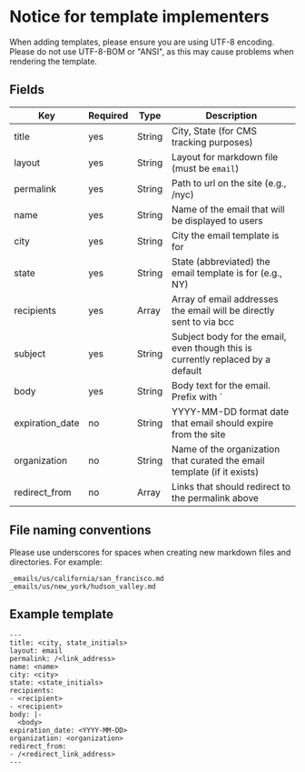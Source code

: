 # Notice for template implementers

When adding templates, please ensure you are using UTF-8 encoding. Please do not use UTF-8-BOM or "ANSI", as this may cause problems when rendering the template.

## Fields

| Key             | Required | Type   | Description                                                                         |
| --------------- | -------- | ------ | ----------------------------------------------------------------------------------- |
| title           | yes      | String | City, State (for CMS tracking purposes)                                             |
| layout          | yes      | String | Layout for markdown file (must be `email`)                                          |
| permalink       | yes      | String | Path to url on the site (e.g., /nyc)                                                |
| name            | yes      | String | Name of the email that will be displayed to users                                   |
| city            | yes      | String | City the email template is for                                                      |
| state           | yes      | String | State (abbreviated) the email template is for (e.g., NY)                            |
| recipients      | yes      | Array  | Array of email addresses the email will be directly sent to via bcc                 |
| subject         | yes      | String | Subject body for the email, even though this is currently replaced by a default     |
| body            | yes      | String | Body text for the email. Prefix with `|-` and indent underneath (e.g., see below)   |
| expiration_date | no       | String | YYYY-MM-DD format date that email should expire from the site                       |
| organization    | no       | String | Name of the organization that curated the email template (if it exists)             |
| redirect_from   | no       | Array  | Links that should redirect to the permalink above                                   |

## File naming conventions

Please use underscores for spaces when creating new markdown files and directories. For example:

```
_emails/us/california/san_francisco.md
_emails/us/new_york/hudson_valley.md
```

## Example template

```
---
title: <city, state_initials>
layout: email
permalink: /<link_address>
name: <name>
city: <city>
state: <state_initials>
recipients:
- <recipient>
- <recipient>
body: |-
  <body>
expiration_date: <YYYY-MM-DD>
organization: <organization>  
redirect_from:
- /<redirect_link_address>
---
```
